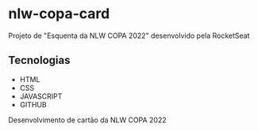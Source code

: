 # nlw-copa-card

Projeto de "Esquenta da NLW COPA 2022" desenvolvido pela RocketSeat

## Tecnologias

- HTML
- CSS
- JAVASCRIPT
- GITHUB

Desenvolvimento de cartão da NLW COPA 2022

